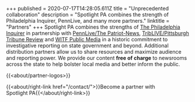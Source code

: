 +++
published = 2020-07-17T14:28:05.611Z
title = "Unprecedented collaboration"
description = "Spotlight PA combines the strength of Philadelphia Inquirer, PennLive, and many more partners."
linktitle = "Partners"
+++
Spotlight PA combines the strengths of [The Philadelphia Inquirer](https://www.inquirer.com) in partnership with [PennLive/The Patriot-News](https://www.pennlive.com), [TribLIVE/Pittsburgh Tribune Review](https://www.triblive.com) and [WITF Public Media](https://www.witf.org) in a historic commitment to investigative reporting on state government and beyond. Additional distribution partners allow us to share resources and maximize audience and reporting power. We provide our content **free of charge** to newsrooms across the state to help bolster local media and better inform the public.

{{<about/partner-logos>}}

{{<about/right-link href="/contact/">}}Become a partner with Spotlight PA{{</about/right-link>}}
